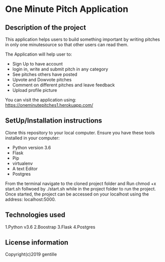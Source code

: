# One Minute Pitch Application


## Description of the project

This application helps users to build something important by writing pitches in only one minutesource so that other users can read them.

The Application will help user to:
- Sign Up to have account 
- login in, write and submit pitch in any category
- See pitches others have posted
- Upvote and Dowvote pitches
- Comment on different pitches and leave feedback
- Upload profile picture

You can visit the application using: https://oneminutepitches1.herokuapp.com/

## SetUp/Installation instructions

Clone this repository to your local computer.
Ensure you have these tools installed in your computer:
* Python version 3.6 
* Flask
* Pip
* virtualenv
* A text  Editor
* Postgres


From the terminal navigate to the cloned project folder and 
Run chmod +x start.sh follwoed by ./start.sh while in the project folder to run the  project.
Once started, the project can be accessed on your localhost using the address: localhost:5000.

## Technologies used

1.Python v3.6
2.Boostrap
3.Flask
4.Postgres

## License information
  
Copyright(c)2019 gentille
 



